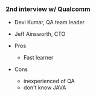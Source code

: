 ### 2nd interview w/ Qualcomm

* Devi Kumar, QA team leader
* Jeff Ainsworth, CTO

* Pros
    - Fast learner

* Cons
    - inexperienced of QA 
    - don't know JAVA


